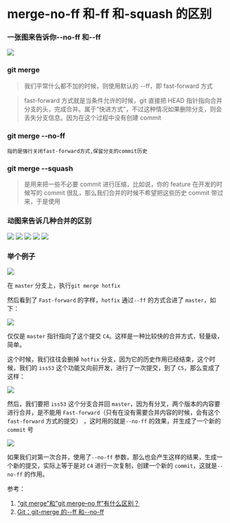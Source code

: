 # merge-no-ff 和-ff 和-squash 的区别
### 一张图来告诉你--no-ff 和--ff
![](https://chao31.github.io/pics/img/b6.png)

### git merge
> 我们平常什么都不加的时候，则使用默认的 --ff，即 fast-forward 方式

> fast-forward 方式就是当条件允许的时候，git 直接把 HEAD 指针指向合并分支的头，完成合并。属于“快进方式”，不过这种情况如果删除分支，则会丢失分支信息。因为在这个过程中没有创建 commit

### git merge --no-ff
```
指的是强行关闭fast-forward方式,保留分支的commit历史
```

### git merge --squash

> 是用来把一些不必要 commit 进行压缩，比如说，你的 feature 在开发的时候写的 commit 很乱，那么我们合并的时候不希望把这些历史 commit 带过来，于是使用


### 动图来告诉几种合并的区别
![](https://chao31.github.io/pics/img/b1.gif)
![](https://chao31.github.io/pics/img/b2.gif)
![](https://chao31.github.io/pics/img/b3.gif)
![](https://chao31.github.io/pics/img/b4.gif)
![](https://chao31.github.io/pics/img/b5.png)

### 举个例子
![](https://chao31.github.io/pics/img/a1.png)

 在 `master` 分支上，执行`git merge hotfix`

 然后看到了 `Fast-forward` 的字样，`hotfix` 通过`--ff` 的方式合进了 `master`，如下：

![](https://chao31.github.io/pics/img/a2.png)

仅仅是 `master` 指针指向了这个提交 `C4`。这样是一种比较快的合并方式，轻量级，简单。

这个时候，我们往往会删掉 `hotfix` 分支，因为它的历史作用已经结束，这个时候，我们的 `iss53` 这个功能又向前开发，进行了一次提交，到了 `C5`，那么变成了这样：

![](https://chao31.github.io/pics/img/a3.png)

然后，我们要把 `iss53` 这个分支合并回 `master`，因为有分叉，两个版本的内容要进行合并，是不能用 `Fast-forward`（只有在没有需要合并内容的时候，会有这个 `fast-forward` 方式的提交） ，这时用的就是`--no-ff` 的效果，并生成了一个新的 `commit` 号

![](https://chao31.github.io/pics/img/a4.png)

如果我们对第一次合并，使用了`--no-ff` 参数，那么也会产生这样的结果，生成一个新的提交，实际上等于是对 `C4` 进行一次复制，创建一个新的 `commit`，这就是`--no-ff` 的作用。

参考：
1. [“git merge”和”git merge–no ff”有什么区别？](https://www.codenong.com/9069061/)
2. [Git：git-merge 的--ff 和--no-ff](https://blog.csdn.net/chaiyu2002/article/details/81020370)

